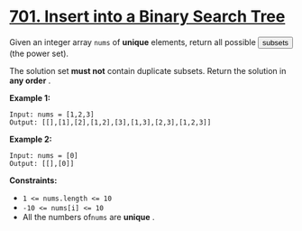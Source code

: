 # [701. Insert into a Binary Search Tree](https://leetcode.com/problems/insert-into-a-binary-search-tree/description/)

Given an integer array <code>nums</code> of **unique** elements, return all
possible
<button type="button" aria-haspopup="dialog" aria-expanded="false" aria-controls="radix-:rs:" data-state="closed" class="">subsets</button>
(the power set).

The solution set **must not** contain duplicate subsets. Return the solution in
**any order** .

**Example 1:**

```
Input: nums = [1,2,3]
Output: [[],[1],[2],[1,2],[3],[1,3],[2,3],[1,2,3]]
```

**Example 2:**

```
Input: nums = [0]
Output: [[],[0]]
```

**Constraints:**

- <code>1 <= nums.length <= 10</code>
- <code>-10 <= nums[i] <= 10</code>
- All the numbers of<code>nums</code> are **unique** .

